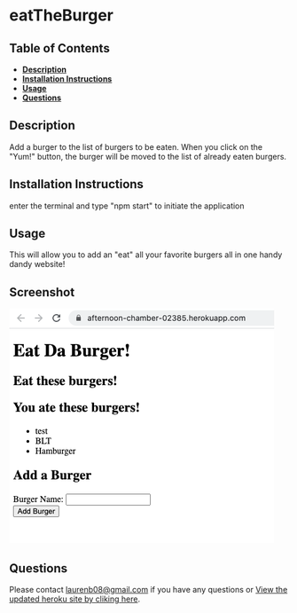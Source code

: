 # eatTheBurger

## **Table of Contents**

- [**Description**](#description)
- [**Installation Instructions**](#installation-instructions)
- [**Usage**](#usage)
- [**Questions**](#questions)

## **Description**

Add a burger to the list of burgers to be eaten. When you click on the "Yum!" button, the burger will be moved to the list of already eaten burgers.

## **Installation Instructions**

enter the terminal and type "npm start" to initiate the application

## **Usage**

This will allow you to add an "eat" all your favorite burgers all in one handy dandy website!

## **Screenshot**

![](https://github.com/laurenb08/eatTheBurger/raw/main/public/assets/img/Screen%20Shot%202021-03-10%20at%209.02.21%20PM.png)

## **Questions**

Please contact <laurenb08@gmail.com> if you have any questions or [View the updated heroku site by cliking here](https://afternoon-chamber-02385.herokuapp.com/).
